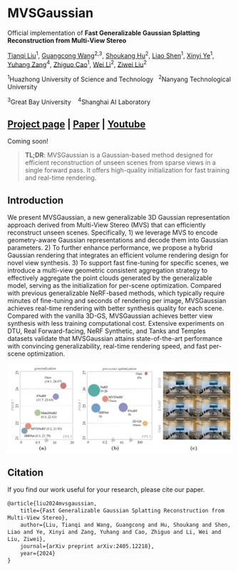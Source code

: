 # MVSGaussian

Official implementation of **Fast Generalizable Gaussian Splatting Reconstruction from Multi-View Stereo**

[Tianqi Liu](https://tqtqliu.github.io/)<sup>1</sup>, [Guangcong Wang](https://wanggcong.github.io/)<sup>2,3</sup>, [Shoukang Hu](https://skhu101.github.io/)<sup>2</sup>, [Liao Shen](https://leoshen917.github.io/)<sup>1</sup>, [Xinyi Ye](https://scholar.google.com/citations?user=g_Y0w7MAAAAJ)<sup>1</sup>, [Yuhang Zang](http://yuhangzang.github.io/)<sup>4</sup>, [Zhiguo Cao](http://english.aia.hust.edu.cn/info/1085/1528.htm)<sup>1</sup>, [Wei Li](https://weivision.github.io/)<sup>2</sup>, [Ziwei Liu](https://liuziwei7.github.io/)<sup>2</sup>

<p><sup>1</sup>Huazhong University of Science and Technology &nbsp;&nbsp;<sup>2</sup>Nanyang Technological University &nbsp;&nbsp;

<sup>3</sup>Great Bay University &nbsp;&nbsp; <sup>4</sup>Shanghai AI Laboratory

## [Project page](https://mvsgaussian.github.io/) | [Paper](https://arxiv.org/abs/2405.12218) | [Youtube](https://youtu.be/4TxMQ9RnHMA) 


Coming soon!

>**TL;DR**: MVSGaussian is a Gaussian-based method designed for efficient reconstruction of unseen scenes from sparse views in a single forward pass. It offers high-quality initialization for fast training and real-time rendering.

## Introduction
We present MVSGaussian, a new generalizable 3D Gaussian representation approach derived from Multi-View Stereo (MVS) that can efficiently reconstruct unseen scenes.
Specifically, 1) we leverage MVS to encode geometry-aware Gaussian representations and decode them into Gaussian parameters. 2) To further enhance performance, we propose a hybrid Gaussian rendering that integrates an efficient volume rendering design for novel view synthesis. 3) To support fast fine-tuning for specific scenes, we introduce a multi-view geometric consistent aggregation strategy to effectively aggregate the point clouds generated by the generalizable model, serving as the initialization for per-scene optimization. Compared with previous generalizable NeRF-based methods, which typically require minutes of fine-tuning and seconds of rendering per image, MVSGaussian achieves real-time rendering with better synthesis quality for each scene. Compared with the vanilla 3D-GS, MVSGaussian achieves better view synthesis with less training computational cost. Extensive experiments on DTU, Real Forward-facing, NeRF Synthetic, and Tanks and Temples datasets validate that MVSGaussian attains state-of-the-art performance with convincing generalizability, real-time rendering speed, and fast per-scene optimization. 

![Teaser image](assets/fig1.png)


## Citation
If you find our work useful for your research, please cite our paper.

```
@article{liu2024mvsgaussian,
    title={Fast Generalizable Gaussian Splatting Reconstruction from Multi-View Stereo},
    author={Liu, Tianqi and Wang, Guangcong and Hu, Shoukang and Shen, Liao and Ye, Xinyi and Zang, Yuhang and Cao, Zhiguo and Li, Wei and Liu, Ziwei},
    journal={arXiv preprint arXiv:2405.12218},
    year={2024}
}
```
